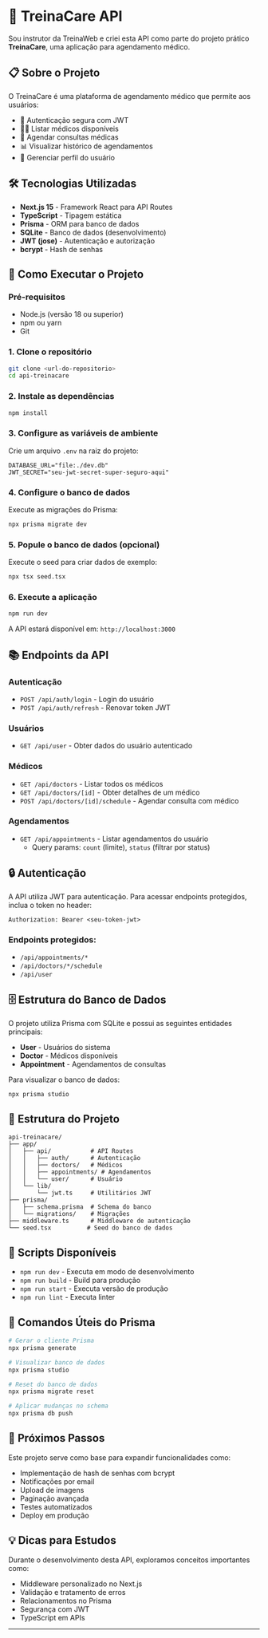 # 🏥 TreinaCare API

Sou instrutor da TreinaWeb e criei esta API como parte do projeto prático **TreinaCare**, uma aplicação para agendamento médico.

## 📋 Sobre o Projeto

O TreinaCare é uma plataforma de agendamento médico que permite aos usuários:

- 🔐 Autenticação segura com JWT
- 👨‍⚕️ Listar médicos disponíveis
- 📅 Agendar consultas médicas
- 📊 Visualizar histórico de agendamentos
- 👤 Gerenciar perfil do usuário

## 🛠️ Tecnologias Utilizadas

- **Next.js 15** - Framework React para API Routes
- **TypeScript** - Tipagem estática
- **Prisma** - ORM para banco de dados
- **SQLite** - Banco de dados (desenvolvimento)
- **JWT (jose)** - Autenticação e autorização
- **bcrypt** - Hash de senhas

## 🚀 Como Executar o Projeto

### Pré-requisitos

- Node.js (versão 18 ou superior)
- npm ou yarn
- Git

### 1. Clone o repositório

```bash
git clone <url-do-repositorio>
cd api-treinacare
```

### 2. Instale as dependências

```bash
npm install
```

### 3. Configure as variáveis de ambiente

Crie um arquivo `.env` na raiz do projeto:

```env
DATABASE_URL="file:./dev.db"
JWT_SECRET="seu-jwt-secret-super-seguro-aqui"
```

### 4. Configure o banco de dados

Execute as migrações do Prisma:

```bash
npx prisma migrate dev
```

### 5. Popule o banco de dados (opcional)

Execute o seed para criar dados de exemplo:

```bash
npx tsx seed.tsx
```

### 6. Execute a aplicação

```bash
npm run dev
```

A API estará disponível em: `http://localhost:3000`

## 📚 Endpoints da API

### Autenticação

- `POST /api/auth/login` - Login do usuário
- `POST /api/auth/refresh` - Renovar token JWT

### Usuários

- `GET /api/user` - Obter dados do usuário autenticado

### Médicos

- `GET /api/doctors` - Listar todos os médicos
- `GET /api/doctors/[id]` - Obter detalhes de um médico
- `POST /api/doctors/[id]/schedule` - Agendar consulta com médico

### Agendamentos

- `GET /api/appointments` - Listar agendamentos do usuário
  - Query params: `count` (limite), `status` (filtrar por status)

## 🔒 Autenticação

A API utiliza JWT para autenticação. Para acessar endpoints protegidos, inclua o token no header:

```
Authorization: Bearer <seu-token-jwt>
```

### Endpoints protegidos:
- `/api/appointments/*`
- `/api/doctors/*/schedule`
- `/api/user`

## 🗄️ Estrutura do Banco de Dados

O projeto utiliza Prisma com SQLite e possui as seguintes entidades principais:

- **User** - Usuários do sistema
- **Doctor** - Médicos disponíveis
- **Appointment** - Agendamentos de consultas

Para visualizar o banco de dados:

```bash
npx prisma studio
```

## 📁 Estrutura do Projeto

```
api-treinacare/
├── app/
│   ├── api/           # API Routes
│   │   ├── auth/      # Autenticação
│   │   ├── doctors/   # Médicos
│   │   ├── appointments/ # Agendamentos
│   │   └── user/      # Usuário
│   └── lib/
│       └── jwt.ts     # Utilitários JWT
├── prisma/
│   ├── schema.prisma  # Schema do banco
│   └── migrations/    # Migrações
├── middleware.ts      # Middleware de autenticação
└── seed.tsx          # Seed do banco de dados
```

## 🔧 Scripts Disponíveis

- `npm run dev` - Executa em modo de desenvolvimento
- `npm run build` - Build para produção
- `npm run start` - Executa versão de produção
- `npm run lint` - Executa linter

## 📖 Comandos Úteis do Prisma

```bash
# Gerar o cliente Prisma
npx prisma generate

# Visualizar banco de dados
npx prisma studio

# Reset do banco de dados
npx prisma migrate reset

# Aplicar mudanças no schema
npx prisma db push
```

## 🎯 Próximos Passos

Este projeto serve como base para expandir funcionalidades como:

- Implementação de hash de senhas com bcrypt
- Notificações por email
- Upload de imagens
- Paginação avançada
- Testes automatizados
- Deploy em produção

## 💡 Dicas para Estudos

Durante o desenvolvimento desta API, exploramos conceitos importantes como:

- Middleware personalizado no Next.js
- Validação e tratamento de erros
- Relacionamentos no Prisma
- Segurança com JWT
- TypeScript em APIs
---
